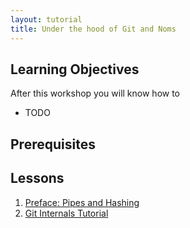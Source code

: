 ```yaml
---
layout: tutorial
title: Under the hood of Git and Noms
---
```


## Learning Objectives

After this workshop you will know how to

* TODO

## Prerequisites


## Lessons

1. [Preface: Pipes and Hashing](lessons/pipes-and-hashing)
2. [Git Internals Tutorial](lessons/git-internals-tutorial)
